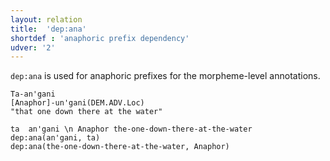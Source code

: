 ```yaml
---
layout: relation
title:  'dep:ana'
shortdef : 'anaphoric prefix dependency'
udver: '2'
---
```


`dep:ana` is used for anaphoric prefixes for the morpheme-level annotations.

```
Ta-an'gani
[Anaphor]-un'gani(DEM.ADV.Loc)
"that one down there at the water"
```

~~~ sdparse
ta  an'gani \n Anaphor the-one-down-there-at-the-water
dep:ana(an'gani, ta)
dep:ana(the-one-down-there-at-the-water, Anaphor)
~~~
<!-- Interlanguage links updated St lis 3 20:58:49 CET 2021 -->
